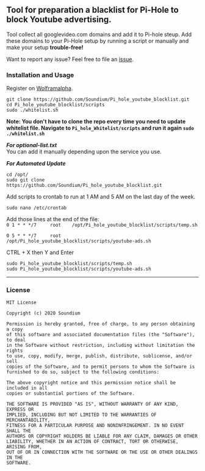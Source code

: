                
## Tool for preparation a blacklist for Pi-Hole to block Youtube advertising. 
          
Tool collect all googlevideo.com domains and add it to Pi-hole steup. Add these domains to your Pi-Hole setup by running a script or manually and make your setup **trouble-free!**
                
Want to report any issue? Feel free to file an <a href="https://github.com/Soundium/Pi_hole_youtube_blocklist/issues">issue</a>.
           
### Installation and Usage

Register on <a href="https://www.wolframalpha.com/">Wolframalpha</a>.
            
```
git clone https://github.com/Soundium/Pi_hole_youtube_blocklist.git
cd Pi_hole_youtube_blocklist/scripts
sudo ./whitelist.sh
```
**Note: You don't have to clone the repo every time you need to update whitelist file. Navigate to `Pi_hole_Whitelist/scripts` and run it again `sudo ./whitelist.sh`**
        
***For optional-list.txt***     
You can add it manually depending upon the service you use. 

***For Automated Update***
```
cd /opt/
sudo git clone https://github.com/Soundium/Pi_hole_youtube_blocklist.git
```
Add scripts to crontab to run at 1 AM and 5 AM on the last day of the week.

`sudo nano /etc/crontab`

Add those lines at the end of the file:       
`0 1 * * */7     root    /opt/Pi_hole_youtube_blocklist/scripts/temp.sh`

`0 5 * * */7     root    /opt/Pi_hole_youtube_blocklist/scripts/youtube-ads.sh`

CTRL + X then Y and Enter

```
sudo Pi_hole_youtube_blocklist/scripts/temp.sh
sudo Pi_hole_youtube_blocklist/scripts/youtube-ads.sh
```
   
***     
   
### License
```
MIT License

Copyright (c) 2020 Soundium

Permission is hereby granted, free of charge, to any person obtaining a copy
of this software and associated documentation files (the "Software"), to deal
in the Software without restriction, including without limitation the rights
to use, copy, modify, merge, publish, distribute, sublicense, and/or sell
copies of the Software, and to permit persons to whom the Software is
furnished to do so, subject to the following conditions:

The above copyright notice and this permission notice shall be included in all
copies or substantial portions of the Software.

THE SOFTWARE IS PROVIDED "AS IS", WITHOUT WARRANTY OF ANY KIND, EXPRESS OR
IMPLIED, INCLUDING BUT NOT LIMITED TO THE WARRANTIES OF MERCHANTABILITY,
FITNESS FOR A PARTICULAR PURPOSE AND NONINFRINGEMENT. IN NO EVENT SHALL THE
AUTHORS OR COPYRIGHT HOLDERS BE LIABLE FOR ANY CLAIM, DAMAGES OR OTHER
LIABILITY, WHETHER IN AN ACTION OF CONTRACT, TORT OR OTHERWISE, ARISING FROM,
OUT OF OR IN CONNECTION WITH THE SOFTWARE OR THE USE OR OTHER DEALINGS IN THE
SOFTWARE.
```

